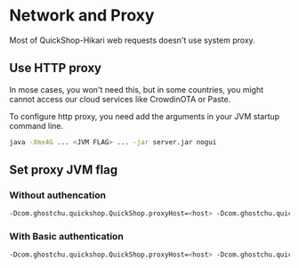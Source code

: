 # Network and Proxy

Most of QuickShop-Hikari web requests doesn't use system proxy.

## Use HTTP proxy

In mose cases, you won't need this, but in some countries, you might cannot access our cloud services like CrowdinOTA or Paste.  

To configure http proxy, you need add the arguments in your JVM startup command line.

```bash
java -Xmx4G ... <JVM FLAG> ... -jar server.jar nogui
```

## Set proxy JVM flag

### Without authencation

```bash
-Dcom.ghostchu.quickshop.QuickShop.proxyHost=<host> -Dcom.ghostchu.quickshop.QuickShop.proxyPort=<port>
```

### With Basic authentication

```bash
-Dcom.ghostchu.quickshop.QuickShop.proxyHost=<host> -Dcom.ghostchu.quickshop.QuickShop.proxyPort=<port> -Dcom.ghostchu.quickshop.QuickShop.proxyUsername=<user> -Dcom.ghostchu.quickshop.QuickShop.proxyPassword=<password>
```
